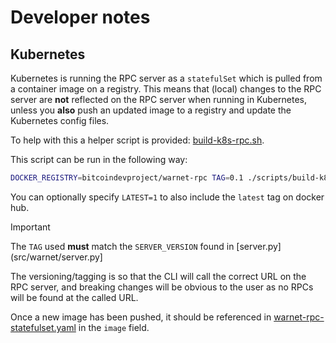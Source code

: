 # Developer notes

## Kubernetes

Kubernetes is running the RPC server as a `statefulSet` which is pulled from a
container image on a registry. This means that (local) changes to the RPC
server are **not** reflected on the RPC server when running in Kubernetes,
unless you **also** push an updated image to a registry and update the
Kubernetes config files.

To help with this a helper script is provided: [build-k8s-rpc.sh](../scripts/build-k8s-rpc.sh).

This script can be run in the following way:

```bash
DOCKER_REGISTRY=bitcoindevproject/warnet-rpc TAG=0.1 ./scripts/build-k8s-rpc.sh Dockerfile_rpc
```

You can optionally specify `LATEST=1` to also include the `latest` tag on docker hub.

> [!important]
> The `TAG` used **must** match the `SERVER_VERSION` found in [server.py](src/warnet/server.py]

The versioning/tagging is so that the CLI will call the correct URL on the RPC server, and breaking changes will be obvious to the user as no RPCs will be found at the called URL.

Once a new image has been pushed, it should be referenced in [warnet-rpc-statefulset.yaml](../src/templates/warnet-rpc-statefulset.yaml) in the `image` field.
